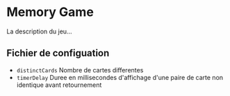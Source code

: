 # Memory Game
La description du jeu...

## Fichier de configuation
- ```distinctCards``` Nombre de cartes differentes
- ```timerDelay``` Duree en millisecondes d'affichage d'une paire de carte non identique avant retournement